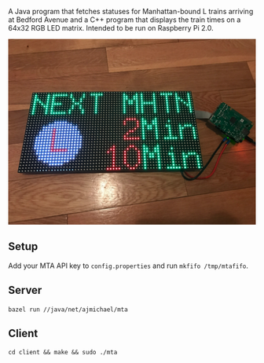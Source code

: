 A Java program that fetches statuses for Manhattan-bound L trains arriving at
Bedford Avenue and a C++ program that displays the train times on a 64x32 RGB
LED matrix. Intended to be run on Raspberry Pi 2.0.

![Demo photo](https://raw.githubusercontent.com/aj-michael/mta/master/img/demo.jpg)

## Setup

Add your MTA API key to `config.properties` and run `mkfifo /tmp/mtafifo`.

## Server

```
bazel run //java/net/ajmichael/mta
```

## Client

```
cd client && make && sudo ./mta
```
